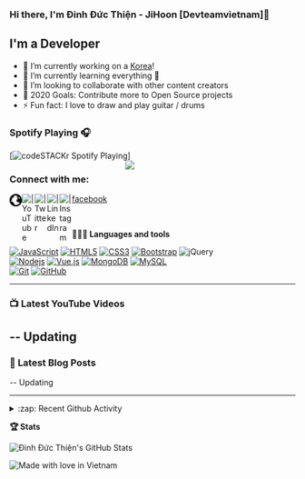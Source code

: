 

### Hi there, I'm Đinh Đức Thiện - JiHoon [Devteamvietnam]👋


## I'm a  Developer

- 🔭 I’m currently working on a [Korea][facebook]!
- 🌱 I’m currently learning everything 🤣
- 👯 I’m looking to collaborate with other content creators
- 🥅 2020 Goals: Contribute more to Open Source projects
- ⚡ Fun fact: I love to draw and play guitar / drums

### Spotify Playing 🎧
[<img src="https://now-playing-codestackr.vercel.app/api/spotify-playing" alt="codeSTACKr Spotify Playing" width="350" />]
<img align="right" src="https://raw.githubusercontent.com/rajput2107/rajput2107/master/Assets/Developer.gif" width="300" />
### Connect with me:

<img align="left" alt="facebook.com/meocacahaha" width="22px" src="https://raw.githubusercontent.com/iconic/open-iconic/master/svg/globe.svg" />[facebook]
<img align="left" alt=" | YouTube" width="22px" src="https://cdn.jsdelivr.net/npm/simple-icons@v3/icons/youtube.svg" />
<img align="left" alt=" | Twitter" width="22px" src="https://cdn.jsdelivr.net/npm/simple-icons@v3/icons/twitter.svg" />
<img align="left" alt=" | LinkedIn" width="22px" src="https://cdn.jsdelivr.net/npm/simple-icons@v3/icons/linkedin.svg" />
<img align="left" alt=" | Instagram" width="22px" src="https://cdn.jsdelivr.net/npm/simple-icons@v3/icons/instagram.svg" />

<br />



**👨🏻‍💻 Languages and tools**

[![JavaScript](https://img.shields.io/badge/-JavaScript-black?style=flat&logo=javascript)](https://github.com/meocaca-kits) [![HTML5](https://img.shields.io/badge/-HTML5-E34F26?style=flat&logo=html5&logoColor=white)](https://github.com/meocaca-kits) [![CSS3](https://img.shields.io/badge/-CSS3-1572B6?style=flat&logo=css3)](https://github.com/meocaca-kits) [![Bootstrap](https://img.shields.io/badge/-Bootstrap-563D7C?style=flat&logo=bootstrap)](https://github.com/meocaca-kits) ![jQuery](https://img.shields.io/badge/-jQuery-222222?style=flat&logo=jQuery&logoColor=0769AD)<br />
[![Nodejs](https://img.shields.io/badge/-Nodejs-black?style=flat&logo=Node.js)](https://github.com/meocaca-kits) [![Vue.js](https://img.shields.io/badge/-Vuejs-grey?style=flat&logo=vue.js)](https://github.com/meocaca-kits)  [![MongoDB](https://img.shields.io/badge/-MongoDB-green?style=flat&logo=Mongodb)](https://github.com/meocaca-kits) [![MySQL](https://img.shields.io/badge/-MySQL-black?style=flat&logo=mysql)](https://github.com/meocaca-kits)<br />
[![Git](https://img.shields.io/badge/-Git-black?style=flat&logo=git)](https://github.com/meocaca-kits) [![GitHub](https://img.shields.io/badge/-GitHub-181717?style=flat&logo=github)](https://github.com/meocaca-kits)

---

### 📺 Latest YouTube Videos
-- Updating
---

### 📕 Latest Blog Posts

-- Updating

---

<details>
  <summary>:zap: Recent Github Activity</summary>
  

</details>

  **🏆 Stats**

![Đinh Đức Thiện's GitHub Stats](https://github-readme-stats.vercel.app/api?username=meocaca-kits&hide=["stars"]&show_icons=true)


[facebook]: https://facebook.com/meocacahaha
![Made with love in Vietnam](https://madewithlove.now.sh/vn?heart=true)

